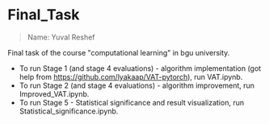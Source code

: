 # Final_Task

> Name: Yuval Reshef

Final task of the course "computational learning" in bgu university.

* To run Stage 1 (and stage 4 evaluations) - algorithm implementation (got help from https://github.com/lyakaap/VAT-pytorch), run VAT.ipynb.
* To run Stage 2 (and stage 4 evaluations) - algorithm improvement, run Improved_VAT.ipynb.
* To run Stage 5 - Statistical significance and result visualization, run Statistical_significance.ipynb.
